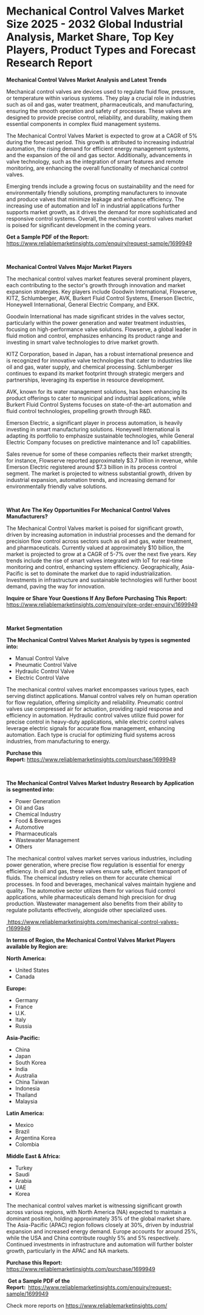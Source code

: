 <p><h1>Mechanical Control Valves Market Size 2025 - 2032 Global Industrial Analysis, Market Share, Top Key Players, Product Types and Forecast Research Report</h1></p><p><strong>Mechanical Control Valves Market Analysis and Latest Trends</strong></p>
<p><p>Mechanical control valves are devices used to regulate fluid flow, pressure, or temperature within various systems. They play a crucial role in industries such as oil and gas, water treatment, pharmaceuticals, and manufacturing, ensuring the smooth operation and safety of processes. These valves are designed to provide precise control, reliability, and durability, making them essential components in complex fluid management systems.</p><p>The Mechanical Control Valves Market is expected to grow at a CAGR of 5% during the forecast period. This growth is attributed to increasing industrial automation, the rising demand for efficient energy management systems, and the expansion of the oil and gas sector. Additionally, advancements in valve technology, such as the integration of smart features and remote monitoring, are enhancing the overall functionality of mechanical control valves. </p><p>Emerging trends include a growing focus on sustainability and the need for environmentally friendly solutions, prompting manufacturers to innovate and produce valves that minimize leakage and enhance efficiency. The increasing use of automation and IoT in industrial applications further supports market growth, as it drives the demand for more sophisticated and responsive control systems. Overall, the mechanical control valves market is poised for significant development in the coming years.</p></p>
<p><strong>Get a Sample PDF of the Report:&nbsp;</strong> <a href="https://www.reliablemarketinsights.com/enquiry/request-sample/1699949?utm_campaign=2217&utm_medium=2&utm_source=Github&utm_content=ia&utm_term=16022025&utm_id=mechanical-control-valves">https://www.reliablemarketinsights.com/enquiry/request-sample/1699949</a></p>
<p>&nbsp;</p>
<p><strong>Mechanical Control Valves Major Market Players</strong></p>
<p><p>The mechanical control valves market features several prominent players, each contributing to the sector's growth through innovation and market expansion strategies. Key players include Goodwin International, Flowserve, KITZ, Schlumberger, AVK, Burkert Fluid Control Systems, Emerson Electric, Honeywell International, General Electric Company, and EKK.</p><p>Goodwin International has made significant strides in the valves sector, particularly within the power generation and water treatment industries, focusing on high-performance valve solutions. Flowserve, a global leader in fluid motion and control, emphasizes enhancing its product range and investing in smart valve technologies to drive market growth.</p><p>KITZ Corporation, based in Japan, has a robust international presence and is recognized for innovative valve technologies that cater to industries like oil and gas, water supply, and chemical processing. Schlumberger continues to expand its market footprint through strategic mergers and partnerships, leveraging its expertise in resource development.</p><p>AVK, known for its water management solutions, has been enhancing its product offerings to cater to municipal and industrial applications, while Burkert Fluid Control Systems focuses on state-of-the-art automation and fluid control technologies, propelling growth through R&D.</p><p>Emerson Electric, a significant player in process automation, is heavily investing in smart manufacturing solutions. Honeywell International is adapting its portfolio to emphasize sustainable technologies, while General Electric Company focuses on predictive maintenance and IoT capabilities.</p><p>Sales revenue for some of these companies reflects their market strength; for instance, Flowserve reported approximately $3.7 billion in revenue, while Emerson Electric registered around $7.3 billion in its process control segment. The market is projected to witness substantial growth, driven by industrial expansion, automation trends, and increasing demand for environmentally friendly valve solutions.</p></p>
<p>&nbsp;</p>
<p><strong>What Are The Key Opportunities For Mechanical Control Valves Manufacturers?</strong></p>
<p><p>The Mechanical Control Valves market is poised for significant growth, driven by increasing automation in industrial processes and the demand for precision flow control across sectors such as oil and gas, water treatment, and pharmaceuticals. Currently valued at approximately $10 billion, the market is projected to grow at a CAGR of 5-7% over the next five years. Key trends include the rise of smart valves integrated with IoT for real-time monitoring and control, enhancing system efficiency. Geographically, Asia-Pacific is set to dominate the market due to rapid industrialization. Investments in infrastructure and sustainable technologies will further boost demand, paving the way for innovation.</p></p>
<p><strong>Inquire or Share Your Questions If Any Before Purchasing This Report:</strong> <a href="https://www.reliablemarketinsights.com/enquiry/pre-order-enquiry/1699949?utm_campaign=2217&utm_medium=2&utm_source=Github&utm_content=ia&utm_term=16022025&utm_id=mechanical-control-valves">https://www.reliablemarketinsights.com/enquiry/pre-order-enquiry/1699949</a></p>
<p>&nbsp;</p>
<p><strong>Market Segmentation</strong></p>
<p><strong>The Mechanical Control Valves Market Analysis by types is segmented into:</strong></p>
<p><ul><li>Manual Control Valve</li><li>Pneumatic Control Valve</li><li>Hydraulic Control Valve</li><li>Electric Control Valve</li></ul></p>
<p><p>The mechanical control valves market encompasses various types, each serving distinct applications. Manual control valves rely on human operation for flow regulation, offering simplicity and reliability. Pneumatic control valves use compressed air for actuation, providing rapid response and efficiency in automation. Hydraulic control valves utilize fluid power for precise control in heavy-duty applications, while electric control valves leverage electric signals for accurate flow management, enhancing automation. Each type is crucial for optimizing fluid systems across industries, from manufacturing to energy.</p></p>
<p><strong>Purchase this Report:&nbsp;</strong><a href="https://www.reliablemarketinsights.com/purchase/1699949?utm_campaign=2217&utm_medium=2&utm_source=Github&utm_content=ia&utm_term=16022025&utm_id=mechanical-control-valves">https://www.reliablemarketinsights.com/purchase/1699949</a></p>
<p>&nbsp;</p>
<p><strong>The Mechanical Control Valves Market Industry Research by Application is segmented into:</strong></p>
<p><ul><li>Power Generation</li><li>Oil and Gas</li><li>Chemical Industry</li><li>Food & Beverages</li><li>Automotive</li><li>Pharmaceuticals</li><li>Wastewater Management</li><li>Others</li></ul></p>
<p><p>The mechanical control valves market serves various industries, including power generation, where precise flow regulation is essential for energy efficiency. In oil and gas, these valves ensure safe, efficient transport of fluids. The chemical industry relies on them for accurate chemical processes. In food and beverages, mechanical valves maintain hygiene and quality. The automotive sector utilizes them for various fluid control applications, while pharmaceuticals demand high precision for drug production. Wastewater management also benefits from their ability to regulate pollutants effectively, alongside other specialized uses.</p></p>
<p><a href="https://www.reliablemarketinsights.com/mechanical-control-valves-r1699949?utm_campaign=2217&utm_medium=2&utm_source=Github&utm_content=ia&utm_term=16022025&utm_id=mechanical-control-valves">&nbsp;https://www.reliablemarketinsights.com/mechanical-control-valves-r1699949</a></p>
<p><strong>In terms of Region, the Mechanical Control Valves Market Players available by Region are:</strong></p>
<p>
    <p> <strong> North America: </strong>
        <ul>
            <li>United States</li>
            <li>Canada</li>
        </ul>
        </p> 
    <p> <strong> Europe: </strong>
        <ul>
            <li>Germany</li>
            <li>France</li>
            <li>U.K.</li>
            <li>Italy</li>
            <li>Russia</li>
        </ul>
        </p> 
    <p> <strong> Asia-Pacific: </strong>
        <ul>
            <li>China</li>
            <li>Japan</li>
            <li>South Korea</li>
            <li>India</li>
            <li>Australia</li>
            <li>China Taiwan</li>
            <li>Indonesia</li>
            <li>Thailand</li>
            <li>Malaysia</li>
        </ul>
        </p> 
    <p> <strong> Latin America: </strong>
        <ul>
            <li>Mexico</li>
            <li>Brazil</li>
            <li>Argentina Korea</li>
            <li>Colombia</li>
        </ul>
        </p> 
    <p> <strong> Middle East & Africa: </strong>
        <ul>
            <li>Turkey</li>
            <li>Saudi</li>
            <li>Arabia</li>
            <li>UAE</li>
            <li>Korea</li>
        </ul>
    </p>
    </p>
<p><p>The mechanical control valves market is witnessing significant growth across various regions, with North America (NA) expected to maintain a dominant position, holding approximately 35% of the global market share. The Asia-Pacific (APAC) region follows closely at 30%, driven by industrial expansion and increased energy demand. Europe accounts for around 25%, while the USA and China contribute roughly 5% and 5% respectively. Continued investments in infrastructure and automation will further bolster growth, particularly in the APAC and NA markets.</p></p>
<p><strong>Purchase this Report: </strong><a href="https://www.reliablemarketinsights.com/purchase/1699949?utm_campaign=2217&utm_medium=2&utm_source=Github&utm_content=ia&utm_term=16022025&utm_id=mechanical-control-valves">https://www.reliablemarketinsights.com/purchase/1699949</a></p>
<p>&nbsp;<strong>Get a Sample PDF of the Report:&nbsp;&nbsp;</strong><a href="https://www.reliablemarketinsights.com/enquiry/request-sample/1699949?utm_campaign=2217&utm_medium=2&utm_source=Github&utm_content=ia&utm_term=16022025&utm_id=mechanical-control-valves">https://www.reliablemarketinsights.com/enquiry/request-sample/1699949</a></p>
<p><strong></strong></p>
<p>Check more reports on <a href="https://www.reliablemarketinsights.com/?utm_campaign=2217&utm_medium=2&utm_source=Github&utm_content=ia&utm_term=16022025&utm_id=mechanical-control-valves">https://www.reliablemarketinsights.com/</a></p>